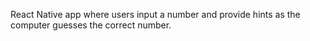 React Native app where users input a number and provide hints as the computer guesses the correct number. 
